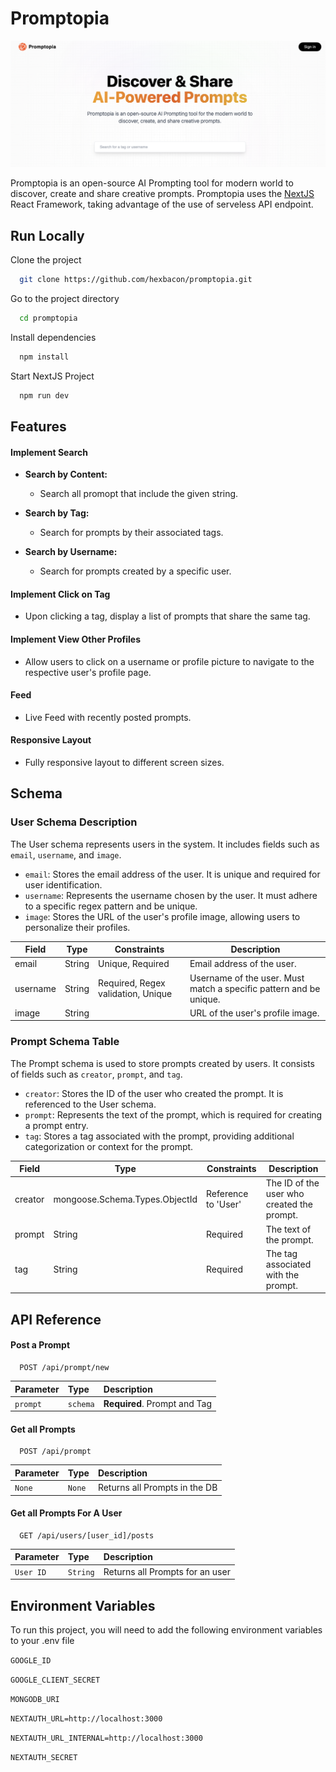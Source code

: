 # Promptopia

![alt text](./public/assets/images/promptopia.png "Promptopia ")

Promptopia is an open-source AI Prompting tool for modern world to discover, create and share creative prompts. Promptopia uses the [NextJS](https://nextjs.org) React Framework, taking advantage of the use of serveless API endpoint.

## Run Locally

Clone the project

```bash
  git clone https://github.com/hexbacon/promptopia.git
```

Go to the project directory

```bash
  cd promptopia
```

Install dependencies

```bash
  npm install
```

Start NextJS Project

```bash
  npm run dev
```

## Features

#### Implement Search
- **Search by Content:**
  - Search all promopt that include the given string.

- **Search by Tag:**
  - Search for prompts by their associated tags.

- **Search by Username:**
  - Search for prompts created by a specific user.

#### Implement Click on Tag
- Upon clicking a tag, display a list of prompts that share the same tag.

#### Implement View Other Profiles
- Allow users to click on a username or profile picture to navigate to the respective user's profile page.

#### Feed
- Live Feed with recently posted prompts.

#### Responsive Layout
- Fully responsive layout to different screen sizes.


## Schema

### User Schema Description

The User schema represents users in the system. It includes fields such as `email`, `username`, and `image`.

- `email`: Stores the email address of the user. It is unique and required for user identification.
- `username`: Represents the username chosen by the user. It must adhere to a specific regex pattern and be unique.
- `image`: Stores the URL of the user's profile image, allowing users to personalize their profiles.

| Field    | Type   | Constraints                        | Description                                                        |
| -------- | ------ | ---------------------------------- | ------------------------------------------------------------------ |
| email    | String | Unique, Required                   | Email address of the user.                                         |
| username | String | Required, Regex validation, Unique | Username of the user. Must match a specific pattern and be unique. |
| image    | String |                                    | URL of the user's profile image.                                   |

### Prompt Schema Table

The Prompt schema is used to store prompts created by users. It consists of fields such as `creator`, `prompt`, and `tag`.

- `creator`: Stores the ID of the user who created the prompt. It is referenced to the User schema.
- `prompt`: Represents the text of the prompt, which is required for creating a prompt entry.
- `tag`: Stores a tag associated with the prompt, providing additional categorization or context for the prompt.

| Field   | Type                           | Constraints         | Description                                |
| ------- | ------------------------------ | ------------------- | ------------------------------------------ |
| creator | mongoose.Schema.Types.ObjectId | Reference to 'User' | The ID of the user who created the prompt. |
| prompt  | String                         | Required            | The text of the prompt.                    |
| tag     | String                         | Required            | The tag associated with the prompt.        |

## API Reference

#### Post a Prompt

```http
  POST /api/prompt/new
```

| Parameter | Type     | Description                  |
| :-------- | :------- | :--------------------------- |
| `prompt`  | `schema` | **Required**. Prompt and Tag |

#### Get all Prompts

```http
  POST /api/prompt
```

| Parameter | Type     | Description                  |
| :-------- | :------- | :--------------------------- |
| `None`  | `None` | Returns all Prompts in the DB |


#### Get all Prompts For A User

```http
  GET /api/users/[user_id]/posts
```

| Parameter | Type     | Description                  |
| :-------- | :------- | :--------------------------- |
| `User ID`  | `String` | Returns all Prompts for an user |

## Environment Variables

To run this project, you will need to add the following environment variables to your .env file

`GOOGLE_ID`

`GOOGLE_CLIENT_SECRET`

`MONGODB_URI`

`NEXTAUTH_URL=http://localhost:3000`

`NEXTAUTH_URL_INTERNAL=http://localhost:3000`

`NEXTAUTH_SECRET`



